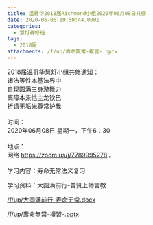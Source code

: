 ```yaml
---
title: 温哥华2018届Richmond小组2020年06月08日共修
date: 2020-06-06T19:50:44.000Z
categories:
  - 慧灯禅修班
tags:
  - 2018届
attachments: /f/up/壽命無常-複習-.pptx
---
```

2018届温哥华慧灯小组共修通知：\
诸法等性本基法界中\
自现圆满三身游舞力\
离障本来怙主龙钦巴\
祈请无垢光尊常护我\
\
时间：\
2020年06月08日 星期一，下午6：30\
\
地点：\
网络 <https://zoom.us/j/7789995278> 。\
\
学习内容：寿命无常法义复习

学习资料：大圆满前行-普贤上师言教

[/f/up/大圆满前行-寿命无常.docx](https://s3.ap-northeast-1.wasabisys.com/hdcx/hdv/f/up/大圆满前行-寿命无常.docx)

[/f/up/壽命無常-複習-.pptx](https://s3.ap-northeast-1.wasabisys.com/hdcx/hdv/f/up/壽命無常-複習-.pptx)